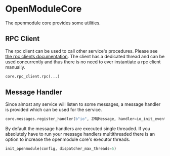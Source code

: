 # OpenModuleCore

The openmodule core provides some utilities.

## RPC Client

The rpc client can be used to call other service's procedures. Please
see [the rpc clients documentation](rpc.md#rpc-client). The client has a dedicated thread and can be used concurrently
and thus there is no need to ever instantiate a rpc client manually.

```python
core.rpc_client.rpc(...)
```

## Message Handler

Since almost any service will listen to some messages, a message handler is provided which can be used for the service.

```python
core.messages.register_handler(b"io", ZMQMessage, handler=io_init_event)
```

By default the message handlers are executed single threaded. If you absolutely have to run your message handlers
multithreaded there is an option to increase the openmodule core's executor threads.

```python
init_openmodule(config, dispatcher_max_threads=5)
```